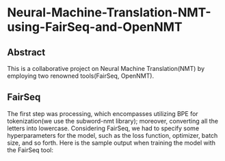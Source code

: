 # Neural-Machine-Translation-NMT-using-FairSeq-and-OpenNMT
## Abstract
This is a collaborative project on Neural Machine Translation(NMT) by employing two renowned tools(FairSeq, OpenNMT). 
## FairSeq
The first step was processing, which encompasses utilizing BPE for tokenization(we use the subword-nmt library); moreover, converting all the letters into lowercase. 
Considering FairSeq, we had to specify some hyperparameters for the model, such as the loss function, optimizer, batch size, and so forth.
Here is the sample output when training the model with the FairSeq tool:


